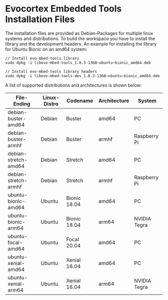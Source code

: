 # Evocortex Embedded Tools Installation Files

The installation files are provided as Debian-Packages for multiple linux systems and distributions. 
To build the workspace you have to install the library and the development headers. 
An example for installing the library for Ubuntu Bionic on an amd64 system:

```
// Install evo-mbed-tools library
sudo dpkg -i libevo-mbed-tools_1.0.3-1368~ubuntu~bionic_amd64.deb

// Install evo-mbed-tools library headers
sudo dpkg -i libevo-mbed-tools-dev_1.0.3-1368~ubuntu~bionic_amd64.deb
```

A list of supported distributions and architectures is shown below:

| File-Ending | Linux-Distro | Codename | Architecture | System |
|-------------|--------------|----------|--------------|--------|
| debian-buster-amd64  | Debian | Buster       | amd64 | PC           |
| debian-buster-armhf  | Debian | Buster       | armhf | Raspberry Pi |
| debian-stretch-amd64 | Debian | Stretch      | amd64 | PC           |
| debian-stretch-armhf | Debian | Stretch      | armhf | Raspberry Pi |
| ubuntu-bionic-amd64  | Ubuntu | Bionic 18.04 | amd64 | PC           |
| ubuntu-bionic-arm64  | Ubuntu | Bionic 18.04 | arm64 | NVIDIA Tegra |
| ubuntu-focal-amd64   | Ubuntu | Focal 20.04  | amd64 | PC           |
| ubuntu-xenial-amd64  | Ubuntu | Xenial 16.04 | amd64 | PC           |
| ubuntu-xenial-arm64  | Ubuntu | Xenial 16.04 | arm64 | NVIDIA Tegra |